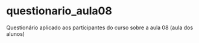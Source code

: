 # questionario_aula08
Questionário aplicado aos participantes do curso sobre a aula 08 (aula dos alunos)
